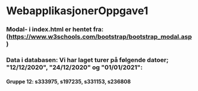 # WebapplikasjonerOppgave1

### Modal- i index.html er hentet fra: (https://www.w3schools.com/bootstrap/bootstrap_modal.asp)
### Data i databasen: Vi har laget turer på følgende datoer; "12/12/2020", "24/12/2020" og "01/01/2021":

#### Gruppe 12: s333975, s197235, s331153, s236808
